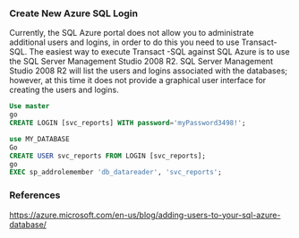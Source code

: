 ### Create New Azure SQL Login
Currently, the SQL Azure portal does not allow you to administrate additional users and logins, in order to do this you need to use Transact-SQL.
The easiest way to execute Transact -SQL against SQL Azure is to use the SQL Server Management Studio 2008 R2.
SQL Server Management Studio 2008 R2 will list the users and logins associated with the databases; however, at this time it does not provide a graphical user interface for creating the users and logins.

```sql
Use master
go
CREATE LOGIN [svc_reports] WITH password='myPassword3498!';

use MY_DATABASE
Go
CREATE USER svc_reports FROM LOGIN [svc_reports];
go
EXEC sp_addrolemember 'db_datareader', 'svc_reports';
```

### References
https://azure.microsoft.com/en-us/blog/adding-users-to-your-sql-azure-database/
